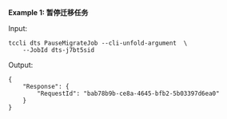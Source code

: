 **Example 1: 暂停迁移任务**



Input: 

```
tccli dts PauseMigrateJob --cli-unfold-argument  \
    --JobId dts-j7bt5sid
```

Output: 
```
{
    "Response": {
        "RequestId": "bab78b9b-ce8a-4645-bfb2-5b03397d6ea0"
    }
}
```

